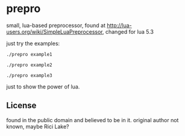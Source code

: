 # prepro

small, lua-based preprocessor, found at http://lua-users.org/wiki/SimpleLuaPreprocessor, changed for lua 5.3

just try the examples:

    ./prepro example1

    ./prepro example2

    ./prepro example3

just to show the power of lua.

## License

found in the public domain and believed to be in it.
original author not known, maybe Rici Lake?

